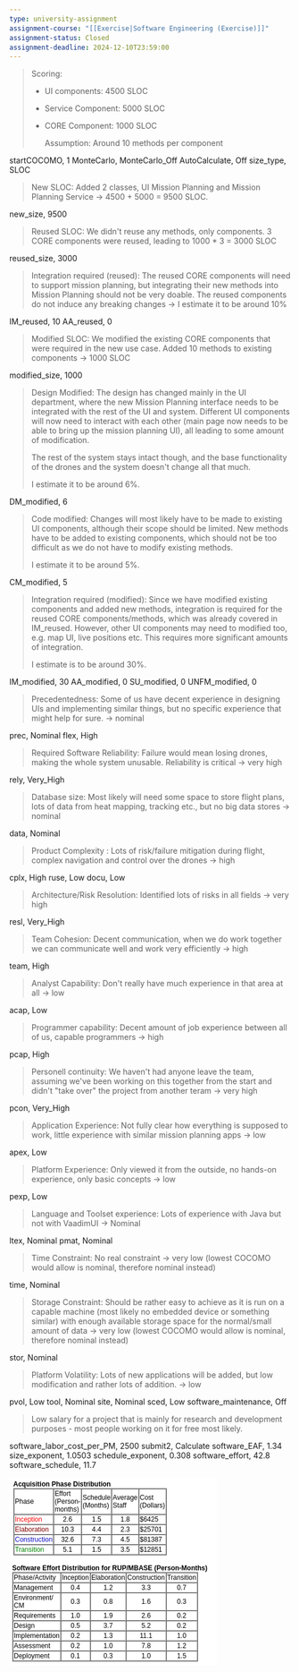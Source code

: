 ```yaml
---
type: university-assignment
assignment-course: "[[Exercise|Software Engineering (Exercise)]]"
assignment-status: Closed
assignment-deadline: 2024-12-10T23:59:00
---
```


> Scoring: 
> - UI components: 4500 SLOC
> - Service Component: 5000 SLOC
> - CORE Component: 1000 SLOC
>   
>   Assumption: Around 10 methods per component

startCOCOMO, 1
MonteCarlo, MonteCarlo_Off
AutoCalculate, Off
size_type, SLOC

> New SLOC: 
> Added 2 classes, UI Mission Planning and Mission Planning Service -> 4500 + 5000 = 9500 SLOC.

new_size, 9500

>Reused SLOC: We didn't reuse any methods, only components. 3 CORE components were reused, leading to 1000 * 3 = 3000 SLOC

reused_size, 3000

> Integration required (reused): The reused CORE components will need to support mission planning, but integrating their new methods into Mission Planning should not be very doable. The reused components do not induce any breaking changes -> I estimate it to be around 10%

IM_reused, 10
AA_reused, 0

> Modified SLOC: We modified the existing CORE components that were required in the new use case. Added 10 methods to existing components -> 1000 SLOC

modified_size, 1000

> Design Modified: The design has changed mainly in the UI department, where the new Mission Planning interface needs to be integrated with the rest of the UI and system. Different UI components will now need to interact with each other (main page now needs to be able to bring up the mission planning UI), all leading to some amount of modification.
> 
> The rest of the system stays intact though, and the base functionality of the drones and the system doesn't change all that much.
> 
> I estimate it to be around 6%.

DM_modified, 6

> Code modified: Changes will most likely have to be made to existing UI components, although their scope should be limited. New methods have to be added to existing components, which should not be too difficult as we do not have to modify existing methods. 
> 
> I estimate it to be around 5%.

CM_modified, 5

> Integration required (modified): Since we have modified existing components and added new methods, integration is required for the reused CORE components/methods, which was already covered in IM_reused. However, other UI components may need to modified too, e.g. map UI, live positions etc. This requires more significant amounts of integration.
> 
> I estimate is to be around 30%.

IM_modified, 30
AA_modified, 0
SU_modified, 0
UNFM_modified, 0

> Precedentedness: Some of us have decent experience in designing UIs and implementing similar things, but no specific experience that might help for sure. -> nominal

prec, Nominal 
flex, High

> Required Software Reliability: Failure would mean losing drones, making the whole system  unusable. Reliability is critical -> very high

rely, Very_High

>  Database size: Most likely will need some space to store flight plans, lots of data from heat mapping, tracking etc., but no big data stores -> nominal

data, Nominal

> Product Complexity :  Lots of risk/failure mitigation during flight, complex navigation and control over the drones -> high

cplx, High
ruse, Low
docu, Low

>Architecture/Risk Resolution: Identified lots of risks in all fields -> very high

resl, Very_High

> Team Cohesion: Decent communication, when we do work together we can communicate well and work very efficiently -> high

team, High

> Analyst Capability:  Don't really have much experience in that area at all -> low

acap, Low

> Programmer capability: Decent amount of job experience between all of us, capable programmers -> high

pcap, High

> Personell continuity: We haven't had anyone leave the team, assuming we've been working on this together from the start and didn't "take over" the project from another teram -> very high

pcon, Very_High

>Application Experience: Not fully clear how everything is supposed to work, little experience with similar mission planning apps -> low

apex, Low

> Platform Experience: Only viewed it from the outside, no hands-on experience, only basic concepts -> low

pexp, Low

>  Language and Toolset experience: Lots of experience with Java but not with VaadimUI -> Nominal

ltex, Nominal
pmat, Nominal

> Time Constraint: No real constraint -> very low (lowest COCOMO would allow is nominal, therefore nominal instead)

time, Nominal

> Storage Constraint: Should be rather easy to achieve as it is run on a capable machine (most likely no embedded device or something similar) with enough available storage space for the normal/small amount of data -> very low  (lowest COCOMO would allow is nominal, therefore nominal instead)

stor, Nominal

> Platform Volatility: Lots of new applications will be added, but low modification and rather lots of addition. -> low

pvol, Low
tool, Nominal
site, Nominal
sced, Low
software_maintenance, Off

> Low salary for a project that is mainly for research and development purposes - most people working on it for free most likely. 

software_labor_cost_per_PM, 2500
submit2, Calculate
software_EAF, 1.34
size_exponent, 1.0503
schedule_exponent, 0.308
software_effort, 42.8
software_schedule, 11.7

![](_attachments/Pasted%20image%2020241210165600.png)